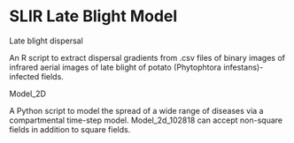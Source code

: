 # SLIR Late Blight Model
Late blight dispersal

An R script to extract dispersal gradients from .csv files of binary images of infrared aerial images of late blight of potato (Phytophtora infestans)-infected fields.

Model_2D

A Python script to model the spread of a wide range of diseases via a compartmental time-step model.
Model_2d_102818 can accept non-square fields in addition to square fields.
